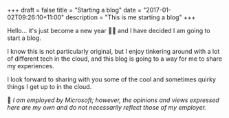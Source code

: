 +++
draft = false
title = "Starting a blog"
date = "2017-01-02T09:26:10+11:00"
description = "This is me starting a blog"
+++

Hello... it's just become a new year :tada::balloon: and I have decided I am going to start a blog.

I know this is not particularly original, but I enjoy tinkering around with a lot of different tech in the cloud, and this blog is going to a way for me to share my experiences.

I look forward to sharing with you some of the cool and sometimes quirky things I get up to in the cloud.

:speech_balloon: *I am employed by Microsoft; however, the opinions and views expressed here are my own and do not necessarily reflect those of my employer.*